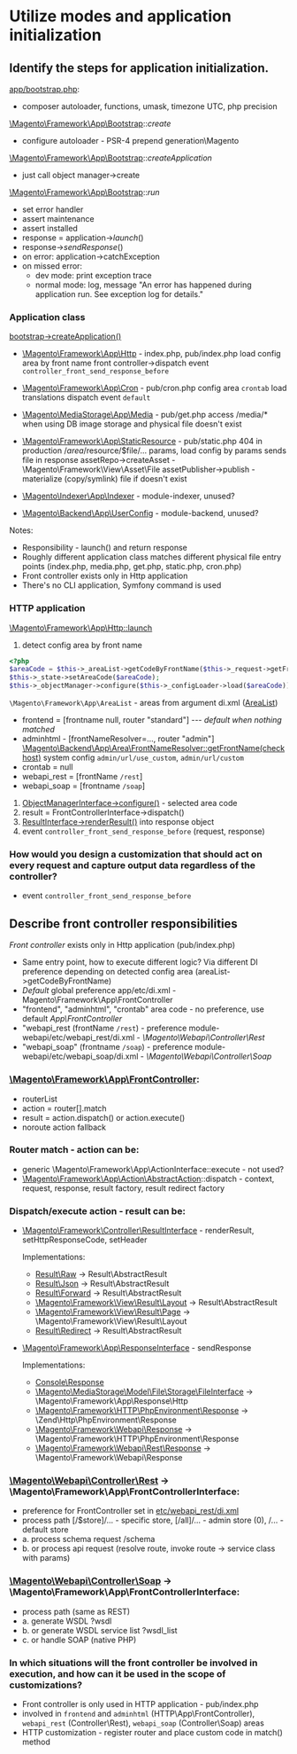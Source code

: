 # Utilize modes and application initialization

## Identify the steps for application initialization.
[app/bootstrap.php](https://github.com/magento/magento2/blob/2.3-develop/app/bootstrap.php):

- composer autoloader, functions, umask, timezone UTC, php precision

[\Magento\Framework\App\Bootstrap](https://github.com/magento/magento2/blob/2.3-develop/lib/internal/Magento/Framework/App/Bootstrap.php)::*create*

- configure autoloader - PSR-4 prepend generation\Magento

[\Magento\Framework\App\Bootstrap](https://github.com/magento/magento2/blob/2.2-develop/lib/internal/Magento/Framework/App/Bootstrap.php)::*createApplication*

- just call object manager->create

[\Magento\Framework\App\Bootstrap](https://github.com/magento/magento2/blob/2.2-develop/lib/internal/Magento/Framework/App/Bootstrap.php)::*run*

- set error handler
- assert maintenance
- assert installed
- response = application->*launch*()
- response->*sendResponse*()
- on error: application->catchException
- on missed error:
  - dev mode: print exception trace
  - normal mode: log, message "An error has happened during application run. See exception log for details."

### Application class

[bootstrap->createApplication()](https://github.com/magento/magento2/blob/2.2-develop/lib/internal/Magento/Framework/App/Bootstrap.php#L230) 

  - [\Magento\Framework\App\Http](https://github.com/magento/magento2/blob/2.2-develop/lib/internal/Magento/Framework/App/Http.php) - index.php, pub/index.php
    load config area by front name
    front controller->dispatch
    event `controller_front_send_response_before`

  - [\Magento\Framework\App\Cron](https://github.com/magento/magento2/blob/2.2-develop/lib/internal/Magento/Framework/App/Cron.php) - pub/cron.php
    config area `crontab`
    load translations
    dispatch event `default`

  - [\Magento\MediaStorage\App\Media](https://github.com/magento/magento2/blob/2.2-develop/app/code/Magento/MediaStorage/App/Media.php) - pub/get.php
    access /media/* when using DB image storage and physical file doesn't exist

  - [\Magento\Framework\App\StaticResource](https://github.com/magento/magento2/blob/2.2-develop/lib/internal/Magento/Framework/App/StaticResource.php) - pub/static.php
    404 in production
    /$area/$resource/$file/... params, load config by params
    sends file in response
    assetRepo->createAsset - \Magento\Framework\View\Asset\File
    assetPublisher->publish - materialize (copy/symlink) file if doesn't exist

  - [\Magento\Indexer\App\Indexer](https://github.com/magento/magento2/blob/2.2-develop/app/code/Magento/Indexer/App/Indexer.php) - module-indexer, unused?
  - [\Magento\Backend\App\UserConfig](https://github.com/magento/magento2/blob/2.2-develop/app/code/Magento/Backend/App/UserConfig.php) - module-backend, unused?

Notes:

- Responsibility - launch() and return response
- Roughly different application class matches different physical file entry points (index.php, media.php, get.php, static.php, cron.php)
- Front controller exists only in Http application
- There's no CLI application, Symfony command is used

### HTTP application

[\Magento\Framework\App\Http::launch](https://github.com/magento/magento2/blob/2.2-develop/lib/internal/Magento/Framework/App/Http.php#L128)
1. detect config area by front name

```php
<?php
$areaCode = $this->_areaList->getCodeByFrontName($this->_request->getFrontName());
$this->_state->setAreaCode($areaCode);
$this->_objectManager->configure($this->_configLoader->load($areaCode));
```

`\Magento\Framework\App\AreaList` - areas from argument di.xml ([AreaList](https://github.com/magento/magento2/blob/2.2-develop/lib/internal/Magento/Framework/App/AreaList.php))

- frontend = [frontname null, router "standard"] --- *default when nothing matched*
- adminhtml - [frontNameResolver=..., router "admin"]
  [\Magento\Backend\App\Area\FrontNameResolver::getFrontName(checkhost)](https://github.com/magento/magento2/blob/2.2-develop/app/code/Magento/Backend/App/Area/FrontNameResolver.php#L83)
  system config `admin/url/use_custom`, `admin/url/custom`
- crontab = null
- webapi_rest = [frontName `/rest`]
- webapi_soap = [frontname `/soap`]

1. [ObjectManagerInterface->configure()](https://github.com/magento/magento2/blob/2.2-develop/lib/internal/Magento/Framework/ObjectManager/ObjectManager.php#L82) - selected area code
1. result = FrontControllerInterface->dispatch()
1. [ResultInterface->renderResult()](https://github.com/magento/magento2/blob/2.2-develop/lib/internal/Magento/Framework/Controller/AbstractResult.php#L122) into response object
1. event `controller_front_send_response_before` (request, response)


### How would you design a customization that should act on every request and capture output data regardless of the controller?
- event `controller_front_send_response_before`


## Describe front controller responsibilities

*Front controller* exists only in Http application (pub/index.php)

- Same entry point, how to execute different logic?
  Via different DI preference depending on detected config area (areaList->getCodeByFrontName)
- *Default* global preference app/etc/di.xml - Magento\Framework\App\FrontController
- "frontend", "adminhtml", "crontab" area code - no preference, use default *App\FrontController*
- "webapi_rest (frontName `/rest`) - preference module-webapi/etc/webapi_rest/di.xml - *\Magento\Webapi\Controller\Rest*
- "webapi_soap" (frontname `/soap`) - preference module-webapi/etc/webapi_soap/di.xml - *\Magento\Webapi\Controller\Soap*

### [\Magento\Framework\App\FrontController](https://github.com/magento/magento2/blob/2.2-develop/lib/internal/Magento/Framework/App/FrontController.php):

- routerList
- action = router[].match
- result = action.dispatch() or action.execute()
- noroute action fallback

### Router match - action can be:

- generic \Magento\Framework\App\ActionInterface::execute - not used?
- [\Magento\Framework\App\Action\AbstractAction](https://github.com/magento/magento2/blob/2.2-develop/lib/internal/Magento/Framework/App/Action/AbstractAction.php)::dispatch - context, request, response, result factory, result redirect factory

### Dispatch/execute action - result can be:

- [\Magento\Framework\Controller\ResultInterface](https://github.com/magento/magento2/blob/2.2-develop/lib/internal/Magento/Framework/Controller/ResultInterface.php) - renderResult, setHttpResponseCode, setHeader

    Implementations:
    - [Result\Raw](https://github.com/magento/magento2/blob/2.2-develop/lib/internal/Magento/Framework/Controller/Result/Raw.php) -> Result\AbstractResult
    - [Result\Json](https://github.com/magento/magento2/blob/2.2-develop/lib/internal/Magento/Framework/Controller/Result/Json.php) -> Result\AbstractResult
    - [Result\Forward](https://github.com/magento/magento2/blob/2.2-develop/lib/internal/Magento/Framework/Controller/Result/Forward.php) -> Result\AbstractResult
    - [\Magento\Framework\View\Result\Layout](https://github.com/magento/magento2/blob/2.2-develop/lib/internal/Magento/Framework/View/Result/Layout.php) -> Result\AbstractResult
    - [\Magento\Framework\View\Result\Page](https://github.com/magento/magento2/blob/2.2-develop/lib/internal/Magento/Framework/View/Result/Page.php) -> \Magento\Framework\View\Result\Layout
    - [Result\Redirect](https://github.com/magento/magento2/blob/2.2-develop/lib/internal/Magento/Framework/Controller/Result/Redirect.php) -> Result\AbstractResult

- [\Magento\Framework\App\ResponseInterface](https://github.com/magento/magento2/blob/2.2-develop/lib/internal//Magento/Framework/App/ResponseInterface.php) - sendResponse

    Implementations:
    - [Console\Response](https://github.com/magento/magento2/blob/2.2-develop/lib/internal/Magento/Framework/App/Console/Response.php)
    - [\Magento\MediaStorage\Model\File\Storage\FileInterface](https://github.com/magento/magento2/blob/2.2-develop/app/code/Magento/MediaStorage/Model/File/Storage/Response.php) -> \Magento\Framework\App\Response\Http
    - [\Magento\Framework\HTTP\PhpEnvironment\Response](https://github.com/magento/magento2/blob/2.2-develop/lib/internal/Magento/Framework/HTTP/PhpEnvironment/Response.php) -> \Zend\Http\PhpEnvironment\Response
    - [\Magento\Framework\Webapi\Response](https://github.com/magento/magento2/blob/2.2-develop/lib/internal/Magento/Framework/Webapi/Response.php) -> \Magento\Framework\HTTP\PhpEnvironment\Response
    - [\Magento\Framework\Webapi\Rest\Response](https://github.com/magento/magento2/blob/2.2-develop/lib/internal/Magento/Framework/Webapi/Rest/Response.php) -> \Magento\Framework\Webapi\Response

### [\Magento\Webapi\Controller\Rest](https://github.com/magento/magento2/blob/2.2-develop/app/code/Magento/Webapi/Controller/Rest.php) -> \Magento\Framework\App\FrontControllerInterface:

- preference for FrontController set in [etc/webapi_rest/di.xml](https://github.com/magento/magento2/blob/2.2-develop/app/code/Magento/Webapi/etc/webapi_rest/di.xml#L32)
- process path [/$store]/... - specific store, [/all]/... - admin store (0), /... - default store
- a. process schema request /schema
- b. or process api request (resolve route, invoke route -> service class with params)

### [\Magento\Webapi\Controller\Soap](https://github.com/magento/magento2/blob/2.2-develop/app/code/Magento/Webapi/Controller/Soap.php) -> \Magento\Framework\App\FrontControllerInterface:

- process path (same as REST)
- a. generate WSDL ?wsdl
- b. or generate WSDL service list ?wsdl_list
- c. or handle SOAP (native PHP)


### In which situations will the front controller be involved in execution, and how can it be used in the scope of customizations?

- Front controller is only used in HTTP application - pub/index.php
- involved in `frontend` and `adminhtml` (HTTP\App\FrontController), `webapi_rest` (Controller\Rest), `webapi_soap` (Controller\Soap) areas
- HTTP customization - register router and place custom code in match() method
